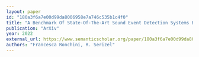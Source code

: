 ```yaml
---
layout: paper
id: "180a3f6a7e00d99da8006958e7a746c535b1c4f0"
title: "A Benchmark Of State-Of-The-Art Sound Event Detection Systems Evaluated On Synthetic Soundscapes"
publication: "ArXiv"
year: 2022
external_url: https://www.semanticscholar.org/paper/180a3f6a7e00d99da8006958e7a746c535b1c4f0
authors: "Francesca Ronchini, R. Serizel"
---
```

